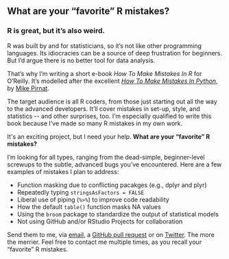 ## What are your “favorite” R mistakes?

### R is great, but it’s also weird. 

R was built by and for statisticians, so it’s not like other programming languages. Its idiocracies can be a source of deep frustration for beginners. But I’d argue there is no better tool for data analysis.

That’s why I’m writing a short e-book *How To Make Mistakes In R* for O’Reilly. It’s modelled after the excellent [*How To Make Mistakes In Python*](http://www.oreilly.com/programming/free/how-to-make-mistakes-in-python.csp), by [Mike Pirnat](http://mike.pirnat.com/). 

The target audience is all R coders, from those just starting out all the way to the advanced developers. It’ll cover mistakes in set-up, style, and statistics -- and other surprises, too. I’m especially qualified to write this book because I’ve made so many R mistakes in my own work.

It's an exciting project, but I need your help. **What are your “favorite” R mistakes?**

I’m looking for all types, ranging from the dead-simple, beginner-level screwups to the subtle, advanced bugs you’ve encountered. Here are a few examples of mistakes I plan to address:

- Function masking due to conflicting pacakges (e.g., dplyr and plyr)
- Repeatedly typing `stringsAsFactors = FALSE`
- Liberal use of piping (`%>%`) to improve code readability
- How the default `table()` function masks NA values
- Using the `broom` package to standardize the output of statistical models
- Not using GitHub and/or RStudio Projects for collaboration

Send them to me, via [email](mailto:andrew.w.flowers@gmail.com), a [GitHub pull request](https://github.com/andrewflowers) or on [Twitter](https://twitter.com/andrewflowers). The more the merrier. Feel free to contact me multiple times, as you recall your “favorite” R mistakes. 



